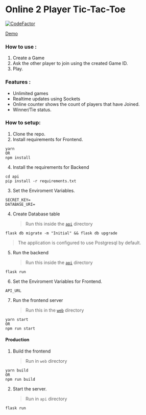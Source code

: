 # Online 2 Player Tic-Tac-Toe

[![CodeFactor](https://www.codefactor.io/repository/github/niketang/tic-tac-toe-online/badge)](https://www.codefactor.io/repository/github/niketang/tic-tac-toe-online)

[Demo](http://bit.ly/tic-tac-toe-online)

### How to use :

1. Create a Game
2. Ask the other player to join using the created Game ID.
3. Play.

### Features :

-   Unlimited games
-   Realtime updates using Sockets
-   Online counter shows the count of players that have Joined.
-   Winner/Tie status.

### How to setup:

1. Clone the repo.
2. Install requirements for Frontend.

```
yarn
OR
npm install
```

4. Install the requirements for Backend

```
cd api
pip install -r requirements.txt
```

3. Set the Enviroment Variables.

```
SECRET_KEY=
DATABASE_URI=
```

4. Create Database table
    > Run this inside the [`api`](/api) directory

```
flask db migrate -m "Initial" && flask db upgrade
```

> The application is configured to use Postgresql by default.

5. Run the backend
    > Run this inside the [`api`](/api) directory

```
flask run
```

6. Set the Enviroment Variables for Frontend.

```
API_URL
```

7. Run the frontend server
    > Run this in the [`web`](/web) directory

```
yarn start
OR
npm run start
```

#### Production

1. Build the frontend
    > Run in `web` directory

```
yarn build
OR
npm run build
```

2. Start the server.
    > Run in `api` directory

```
flask run
```
